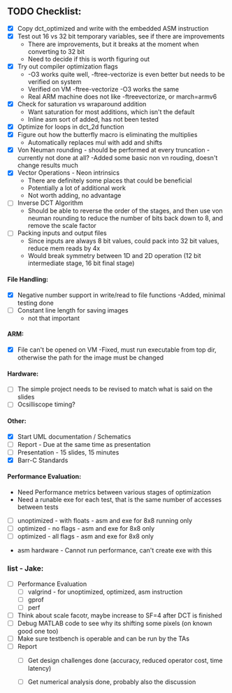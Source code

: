 ## TODO Checklist:
- [X] Copy dct_optimized and write with the embedded ASM instruction
- [X] Test out 16 vs 32 bit temporary variables, see if there are improvements
    - There are improvements, but it breaks at the moment when converting to 32 bit
    - Need to decide if this is worth figuring out
- [X] Try out compiler optimization flags
    - -O3 works quite well, -ftree-vectorize is even better but needs to be verified on system
    - Verified on VM -ftree-vectorize -O3 works the same
    - Real ARM machine does not like -ftreevectorize, or march=armv6
- [X] Check for saturation vs wraparound addition
    - Want saturation for most additions, which isn't the default
    - Inline asm sort of added, has not been tested
- [X] Optimize for loops in dct_2d function
- [X] Figure out how the butterfly macro is eliminating the multiplies
    - Automatically replaces mul with add and shifts
- [X] Von Neuman rounding - should be performed at every truncation - currently not done at all?
    -Added some basic non vn rouding, doesn't change results much
- [X] Vector Operations - Neon intrinsics
    - There are definitely some places that could be beneficial
    - Potentially a lot of additional work
    - Not worth adding, no advantage
- [ ] Inverse DCT Algorithm
    - Should be able to reverse the order of the stages, and then use von neuman rounding to reduce the number of bits back down to 8, and remove the scale factor
- [ ] Packing inputs and output files
    - Since inputs are always 8 bit values, could pack into 32 bit values, reduce mem reads by 4x
    - Would break symmetry between 1D and 2D operation (12 bit intermediate stage, 16 bit final stage)

#### File Handling:
- [X] Negative number support in write/read to file functions
    -Added, minimal testing done
- [ ] Constant line length for saving images
    - not that important

#### ARM:
- [X] File can't be opened on VM
    -Fixed, must run executable from top dir, otherwise the path for the image must be changed

#### Hardware:
- [ ] The simple project needs to be revised to match what is said on the slides 
- [ ] Ocsilliscope timing?

#### Other:
- [X] Start UML documentation / Schematics
- [ ] Report - Due at the same time as presentation
- [ ] Presentation - 15 slides, 15 minutes
- [X] Barr-C Standards

#### Performance Evaluation:
- Need Performance metrics between various stages of optimization
- Need a runable exe for each test, that is the same number of accesses between tests
- [ ] unoptimized - with floats - asm and exe for 8x8 running only
- [ ] optimized - no flags - asm and exe for 8x8 only
- [ ] optimized - all flags - asm and exe for 8x8 only
- asm hardware - Cannot run performance, can't create exe with this



### list - Jake:
- [ ] Performance Evaluation
    - [ ] valgrind - for unoptimized, optimized, asm instruction
    - [ ] gprof
    - [ ] perf
- [ ] Think about scale facotr, maybe increase to SF=4 after DCT is finished
- [ ] Debug MATLAB code to see why its shifting some pixels (on known good one too)
- [ ] Make sure testbench is operable and can be run by the TAs
- [ ] Report
    - [ ] Get design challenges done (accuracy, reduced operator cost, time latency)
    - [ ] Get numerical analysis done, probably also the discussion

